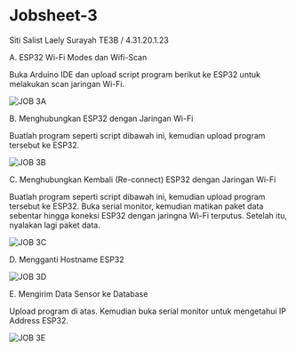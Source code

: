 # Jobsheet-3

Siti Salist Laely Surayah
TE3B / 4.31.20.1.23

A. ESP32 Wi-Fi Modes dan Wifi-Scan

Buka Arduino IDE dan upload script program berikut ke ESP32 untuk melakukan scan jaringan Wi-Fi.

![JOB 3A](https://user-images.githubusercontent.com/121160420/209068603-79146bb9-ce65-4b47-a28e-625ee47f8683.png)

B. Menghubungkan ESP32 dengan Jaringan Wi-Fi

Buatlah program seperti script dibawah ini, kemudian upload program tersebut ke ESP32.

![JOB 3B](https://user-images.githubusercontent.com/121160420/209068728-b8b8770a-ad7e-4687-aea1-dd47afff5ed2.png)

C. Menghubungkan Kembali (Re-connect) ESP32 dengan Jaringan Wi-Fi

Buatlah program seperti script dibawah ini, kemudian upload program tersebut ke ESP32. Buka serial monitor, kemudian matikan paket data sebentar hingga koneksi ESP32 dengan jaringna Wi-Fi terputus. Setelah itu, nyalakan lagi paket data.

![JOB 3C](https://user-images.githubusercontent.com/121160420/209069009-e5fcdbbd-9be1-47cb-904b-276ecf504ab5.png)

D. Mengganti Hostname ESP32

![JOB 3D](https://user-images.githubusercontent.com/121160420/209069084-b4e46bbb-c1ee-412d-a943-868e11375292.jpg)

E. Mengirim Data Sensor ke Database

Upload program di atas. Kemudian buka serial monitor untuk mengetahui IP 
Address ESP32. 

![JOB 3E](https://user-images.githubusercontent.com/121160420/209069251-a6b22015-6d49-457d-9e8f-d36f7fb7d5a3.jpg)
